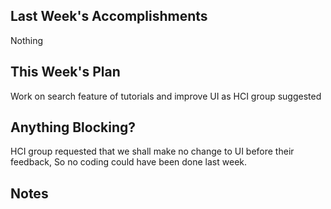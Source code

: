 ## Last Week's Accomplishments

Nothing

## This Week's Plan

Work on search feature of tutorials and improve UI as HCI group suggested

## Anything Blocking?

HCI group requested that we shall make no change to UI before their feedback,
So no coding could have been done last week.

## Notes

